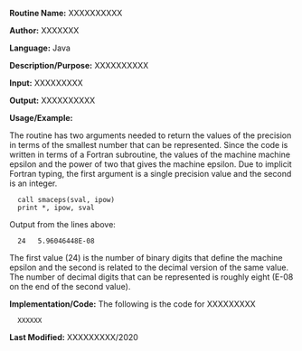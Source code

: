 **Routine Name:** XXXXXXXXXX  

**Author:** XXXXXXX

**Language:** Java

**Description/Purpose:** XXXXXXXXXX

**Input:** XXXXXXXXX

**Output:** XXXXXXXXXX

**Usage/Example:**

The routine has two arguments needed to return the values of the precision in terms of the smallest number that can be
represented. Since the code is written in terms of a Fortran subroutine, the values of the machine machine epsilon and
the power of two that gives the machine epsilon. Due to implicit Fortran typing, the first argument is a single precision
value and the second is an integer.

      call smaceps(sval, ipow)
      print *, ipow, sval

Output from the lines above:

      24   5.96046448E-08

The first value (24) is the number of binary digits that define the machine epsilon and the second is related to the
decimal version of the same value. The number of decimal digits that can be represented is roughly eight (E-08 on the
end of the second value).

**Implementation/Code:** The following is the code for XXXXXXXXX

      XXXXXX

**Last Modified:** XXXXXXXXX/2020
